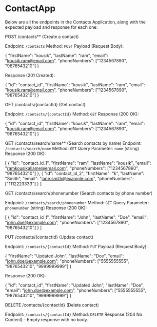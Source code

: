 # ContactApp

Below are all the endpoints in the Contacts Application, along with the expected payload and response for each one:

POST /contacts** (Create a contact)

Endpoint: `/contacts`
Method: `POST`
Payload (Request Body):

  {
    "firstName": "kousik",
    "lastName": "ram",
    "email": "kousik.ram@email.com",
    "phoneNumbers": ["1234567890", "9876543210"]
  }

Response (201 Created):

  {
    "id": "contact_id",
    "firstName": "kousik",
    "lastName": "ram",
    "email": "kousik.ram@email.com",
    "phoneNumbers": ["1234567890", "9876543210"]
  }

GET /contacts/{contactId} (Get contact)

Endpoint: `/contacts/{contactId}`
Method: `GET`
Response (200 OK):

  {
    "id": "contact_id",
    "firstName": "kousik",
    "lastName": "ram",
    "email": "kousik.ram@email.com",
    "phoneNumbers": ["1234567890", "9876543210"]
  }


GET /contacts/search/name** (Search contacts by name)
Endpoint: `/contacts/search/name`
Method: `GET`
Query Parameter: `name` (string)
Response (200 OK):

  [
    {
      "id": "contact_id_1",
      "firstName": "ram",
      "lastName": "kousik",
      "email": "ramkousikallame@email.com",
      "phoneNumbers": ["1234567890", "9876543210"]
    },
    {
      "id": "contact_id_2",
      "firstName": "k",
      "lastName": "Smith",
      "email": "jane.smith@example.com",
      "phoneNumbers": ["1112223333"]
    }
  ]


GET /contacts/search/phonenumber (Search contacts by phone number)

Endpoint: `/contacts/search/phonenumber`
Method: `GET`
Query Parameter: `phonenumber` (string)
Response (200 OK):

  [
    {
      "id": "contact_id_1",
      "firstName": "John",
      "lastName": "Doe",
      "email": "john.doe@example.com",
      "phoneNumbers": ["1234567890", "9876543210"]
    }
  ]


PUT /contacts/{contactId} (Update contact)

Endpoint: `/contacts/{contactId}`
Method: `PUT`
Payload (Request Body):
  
  {
    "firstName": "Updated John",
    "lastName": "Doe",
    "email": "john.doe@example.com",
    "phoneNumbers": ["5555555555", "9876543210", "9999999999"]
  }

Response (200 OK):

  {
    "id": "contact_id",
    "firstName": "Updated John",
    "lastName": "Doe",
    "email": "john.doe@example.com",
    "phoneNumbers": ["5555555555", "9876543210", "9999999999"]
  }

DELETE /contacts/{contactId} (Delete contact)

Endpoint: `/contacts/{contactId}`
Method: `DELETE`
Response (204 No Content) - Empty response with no body.


